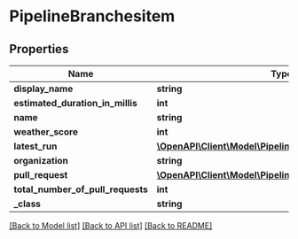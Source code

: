 # PipelineBranchesitem

## Properties
Name | Type | Description | Notes
------------ | ------------- | ------------- | -------------
**display_name** | **string** |  | [optional] 
**estimated_duration_in_millis** | **int** |  | [optional] 
**name** | **string** |  | [optional] 
**weather_score** | **int** |  | [optional] 
**latest_run** | [**\OpenAPI\Client\Model\PipelineBranchesitemlatestRun**](PipelineBranchesitemlatestRun.md) |  | [optional] 
**organization** | **string** |  | [optional] 
**pull_request** | [**\OpenAPI\Client\Model\PipelineBranchesitempullRequest**](PipelineBranchesitempullRequest.md) |  | [optional] 
**total_number_of_pull_requests** | **int** |  | [optional] 
**_class** | **string** |  | [optional] 

[[Back to Model list]](../README.md#documentation-for-models) [[Back to API list]](../README.md#documentation-for-api-endpoints) [[Back to README]](../README.md)



